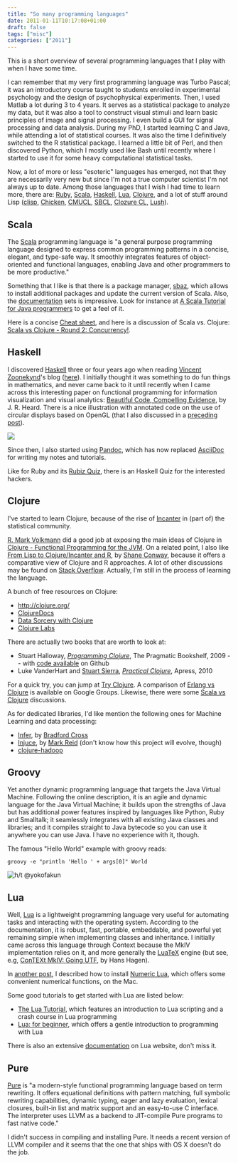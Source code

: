 ```yaml
---
title: "So many programming languages"
date: 2011-01-11T10:17:08+01:00
draft: false
tags: ["misc"]
categories: ["2011"]
---
```


This is a short overview of several programming languages that I play with when I have some time.

I can remember that my very first programming language was Turbo Pascal; it was an introductory course taught to students enrolled in experimental psychology and the design of psychophysical experiments. Then, I used Matlab a lot during 3 to 4 years. It serves as a statistical package to analyze my data, but it was also a tool to construct visual stimuli and learn basic principles of image and signal processing. I even build a GUI for signal processing and data analysis. During my PhD, I started learning C and Java, while attending a lot of statistical courses. It was also the time I definitively switched to the R statistical package. I learned a little bit of Perl, and then discovered Python, which I mostly used like Bash until recently where I started to use it for some heavy computational statistical tasks.

Now, a lot of more or less "esoteric" languages has emerged, not that they are necessarily very new but since I'm not a true computer scientist I'm not always up to date. Among those languages that I wish I had time to learn more, there are: [Ruby](http://ruby-lang.org/), [Scala](http://www.scala-lang.org/), [Haskell](http://www.haskell.org/haskellwiki/Haskell), [Lua](http://www.lua.org/), [Clojure](http://clojure.org/), and a lot of stuff around Lisp ([clisp](http://www.gnu.org/software/clisp/), [Chicken](http://www.call-cc.org/), [CMUCL](http://www.cons.org/cmucl/), [SBCL](http://sbcl.sourceforge.net/), [Clozure CL](http://www.clozure.com/clozurecl.html), [Lush](http://lush.sourceforge.net/)).


## Scala

The [Scala](http://stackoverflow.com/questions/tagged/clojure) programming language is "a general purpose programming language designed to express common programming patterns in a concise, elegant, and type-safe way. It smoothly integrates features of object-oriented and functional languages, enabling Java and other programmers to be more productive."

Something that I like is that there is a package manager, [sbaz](http://www.scala-lang.org/node/93), which allows to install additional packages and update the current version of Scala. Also, the [documentation](http://www.scala-lang.org/node/197) sets is impressive. Look for instance at <i class="fa fa-file-pdf-o fa-1x"></i> [A Scala Tutorial for Java programmers](http://www.scala-lang.org/docu/files/ScalaTutorial.pdf) to get a feel of it.

Here is a concise [Cheat sheet](http://anyall.org/scalacheat/), and here is a discussion of Scala vs. Clojure: [Scala vs Clojure - Round 2: Concurrency!](http://www.bestinclass.dk/index.clj/2009/09/scala-vs-clojure-round-2-concurrency.html).

## Haskell

I discovered [Haskell](http://www.haskell.org/) three or four years ago when reading [Vincent Zoonekynd](http://zoonek.free.fr)'s blog ([here](http://zoonek.free.fr/blosxom/Linux/2007-01-01_Haskell.html)). I initially thought it was something to do fun things in mathematics, and never came back to it until recently when I came across this interesting paper on functional programming for information visualization and visual analytics: <i class="fa fa-file-pdf-o fa-1x"></i> [Beautiful Code, Compelling Evidence](http://www.renci.org/wp-content/pub/tutorials/BeautifulCode.pdf), by J. R. Heard. There is a nice illustration with annotated code on the use of circular displays based on OpenGL (that I also discussed in a [preceding post](/post/dwelling-upon-circular-displays)).

![](/img/20110213110747.png)

Since then, I also started using [Pandoc](http://johnmacfarlane.net/pandoc/), which has now replaced [AsciiDoc](http://www.methods.co.nz/asciidoc/) for writing my notes and tutorials.

Like for Ruby and its [Rubiz Quiz](http://www.rubyquiz.com/), there is an Haskell Quiz for the interested hackers.

## Clojure

I've started to learn Clojure, because of the rise of [Incanter](http://incanter.org/) in (part of) the statistical community.

[R. Mark Volkmann](http://java.ociweb.com/mark/clojure/) did a good job at exposing the main ideas of Clojure in [Clojure - Functional Programming for the JVM](http://java.ociweb.com/mark/clojure/article.html). On a related point, I also like <i class="fa fa-file-pdf-o fa-1x"></i> [From Lisp to Clojure/Incanter and R](http://files.meetup.com/1406240/From%20Lisp%20to%20Clojure-Incanter%20and%20R.pdf), by [Shane Conway](http://www.statalgo.com), because it offers a comparative view of Clojure and R approaches. A lot of other discussions may be found on [Stack Overflow](http://stackoverflow.com/questions/tagged/clojure). Actually, I'm still in the process of learning the language.

A bunch of free resources on Clojure:

- <http://clojure.org/>
- [ClojureDocs](http://clojuredocs.org/)
- [Data Sorcery with Clojure](http://data-sorcery.org/)
- [Clojure Labs](http://foognostic.net/labrepl-summary/)

There are actually two books that are worth to look at:

- Stuart Halloway, [*Programming Clojure*](http://pragprog.com/titles/shcloj/programming-clojure), The Pragmatic Bookshelf, 2009 -- with [code available](http://bit.ly/ea4Wh6) on Github
- Luke VanderHart and [Stuart Sierra](http://stuartsierra.com/), [*Practical Clojure*](http://apress.com/book/view/1430272317), Apress, 2010

For a quick try, you can jump at [Try Clojure](http://www.try-clojure.org/). A comparison of [Erlang vs Clojure](http://groups.google.com/group/clojure/browse_thread/thread/2a2b24ffef5d1631) is available on Google Groups. Likewise, there were some [Scala vs Clojure](http://www.bestinclass.dk/index.clj/2009/09/scala-vs-clojure-round-2-concurrency.html) discussions.

As for dedicated libraries, I'd like mention the following ones for Machine Learning and data processing:

- [Infer](https://github.com/bradford/infer), by [Bradford Cross](http://measuringmeasures.com/)
- [Injuce](https://github.com/mreid/injuce/), by [Mark Reid](http://mark.reid.name/) (don't know how this project will evolve, though)
- [clojure-hadoop](https://github.com/stuartsierra/clojure-hadoop)


## Groovy

Yet another dynamic programming language that targets the Java Virtual Machine. Following the online description, it is an agile and dynamic language for the Java Virtual Machine; it builds upon the strengths of Java but has additional power features inspired by languages like Python, Ruby and Smalltalk; it seamlessly integrates with all existing Java classes and libraries; and it compiles straight to Java bytecode so you can use it anywhere you can use Java. I have no experience with it, though.

The famous "Hello World" example with groovy reads:

```
groovy -e "println 'Hello ' + args[0]" World
```

![h/t @yokofakun](/img/20110213111034.png)


## Lua

Well, [Lua](http://www.lua.org/) is a lightweight programming language very useful for automating tasks and interacting with the operating system. According to the documentation, it is robust, fast, portable, embeddable, and powerful yet remaining simple when implementing classes and inheritance. I initially came across this language through Context because the MkIV implementation relies on it, and more generally the [LuaTeX](http://www.luatex.org/) engine (but see, e.g, [ConTEXt MkIV: Going UTF](http://www.tug.org/TUGboat/Articles/tb28-3/tb90hagen.pdf), by Hans Hagen).

In [another post](/post/yet-another-interactive-prompt-for-calculus/), I described how to install [Numeric Lua](http://numlua.luaforge.net/), which offers some convenient numerical functions, on the Mac.

Some good tutorials to get started with Lua are listed below:

- [The Lua Tutorial](http://luatut.com/), which features an introduction to Lua scripting and a crash course in Lua programming
- [Lua: for beginner](http://lua.gts-stolberg.de/en/index.php?uml=1), which offers a gentle introduction to programming with Lua

There is also an extensive [documentation](http://www.lua.org/docs.html) on Lua website, don't miss it.


## Pure

[Pure](http://code.google.com/p/pure-lang/) is "a modern-style functional programming language based on term rewriting. It offers equational definitions with pattern matching, full symbolic rewriting capabilities, dynamic typing, eager and lazy evaluation, lexical closures, built-in list and matrix support and an easy-to-use C interface. The interpreter uses LLVM as a backend to JIT-compile Pure programs to fast native code."

I didn't success in compiling and installing Pure. It needs a recent version of LLVM compiler and it seems that the one that ships with OS X doesn't do the job.
